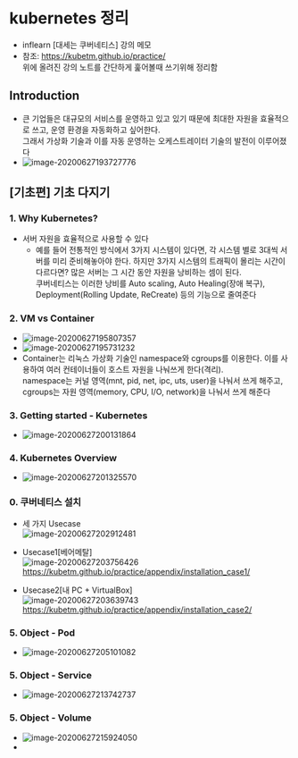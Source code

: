# kubernetes 정리

- inflearn [대세는 쿠버네티스] 강의 메모
- 참조: https://kubetm.github.io/practice/  
  위에 올려진 강의 노트를 간단하게 훑어볼때 쓰기위해 정리함



## Introduction

- 큰 기업들은 대규모의 서비스를 운영하고 있고 있기 때문에 최대한 자원을 효율적으로 쓰고, 운영 환경을 자동화하고 싶어한다.  
  그래서 가상화 기술과 이를 자동 운영하는 오케스트레이터 기술의 발전이 이루어졌다
- ![image-20200627193727776](kubernetes_정리.assets/image-20200627193727776.png)



## [기초편] 기초 다지기

### 1. Why Kubernetes?

- 서버 자원을 효율적으로 사용할 수 있다
  - 예를 들어 전통적인 방식에서 3가지 시스템이 있다면, 각 시스템 별로 3대씩 서버를 미리 준비해놓아야 한다. 하지만 3가지 시스템의 트래픽이 몰리는 시간이 다르다면? 많은 서버는 그 시간 동안 자원을 낭비하는 셈이 된다.  
    쿠버네티스는 이러한 낭비를 Auto scaling, Auto Healing(장애 복구), Deployment(Rolling Update, ReCreate) 등의 기능으로 줄여준다



### 2. VM vs Container

- ![image-20200627195807357](kubernetes_정리.assets/image-20200627195807357.png)
- ![image-20200627195731232](kubernetes_정리.assets/image-20200627195731232.png)
- Container는 리눅스 가상화 기술인 namespace와 cgroups를 이용한다. 이를 사용하여 여러 컨테이너들이 호스트 자원을 나눠쓰게 한다(격리).  
  namespace는 커널 영역(mnt, pid, net, ipc, uts, user)을 나눠서 쓰게 해주고, cgroups는 자원 영역(memory, CPU, I/O, network)을 나눠서 쓰게 해준다



### 3. Getting started - Kubernetes

- ![image-20200627200131864](kubernetes_정리.assets/image-20200627200131864.png)



### 4. Kubernetes Overview

- ![image-20200627201325570](kubernetes_정리.assets/image-20200627201325570.png)



### 0. 쿠버네티스 설치

- 세 가지 Usecase  
  ![image-20200627202912481](kubernetes_정리.assets/image-20200627202912481.png)

- Usecase1[베어메탈]  
  ![image-20200627203756426](kubernetes_정리.assets/image-20200627203756426.png)  
  https://kubetm.github.io/practice/appendix/installation_case1/
- Usecase2[내 PC + VirtualBox]  
  ![image-20200627203639743](kubernetes_정리.assets/image-20200627203639743.png)  
  https://kubetm.github.io/practice/appendix/installation_case2/



### 5. Object - Pod

- ![image-20200627205101082](kubernetes_정리.assets/image-20200627205101082.png)



### 5. Object - Service

- ![image-20200627213742737](kubernetes_정리.assets/image-20200627213742737.png)



### 5. Object - Volume

- ![image-20200627215924050](kubernetes_정리.assets/image-20200627215924050.png)
- 